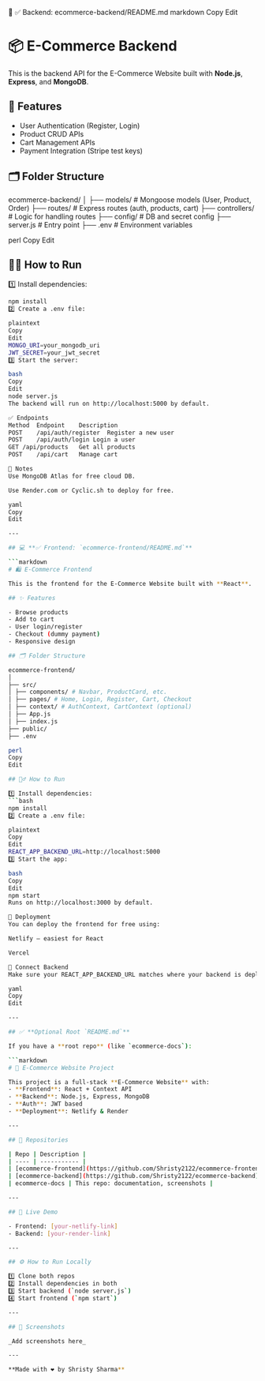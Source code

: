 📂 ✅ Backend: ecommerce-backend/README.md
markdown
Copy
Edit
# 📦 E-Commerce Backend

This is the backend API for the E-Commerce Website built with **Node.js**, **Express**, and **MongoDB**.

## 🚀 Features

- User Authentication (Register, Login)
- Product CRUD APIs
- Cart Management APIs
- Payment Integration (Stripe test keys)

## 🗂️ Folder Structure

ecommerce-backend/
│
├── models/ # Mongoose models (User, Product, Order)
├── routes/ # Express routes (auth, products, cart)
├── controllers/ # Logic for handling routes
├── config/ # DB and secret config
├── server.js # Entry point
├── .env # Environment variables

perl
Copy
Edit

## 🏃‍♂️ How to Run

1️⃣ Install dependencies:
```bash
npm install
2️⃣ Create a .env file:

plaintext
Copy
Edit
MONGO_URI=your_mongodb_uri
JWT_SECRET=your_jwt_secret
3️⃣ Start the server:

bash
Copy
Edit
node server.js
The backend will run on http://localhost:5000 by default.

✅ Endpoints
Method	Endpoint	Description
POST	/api/auth/register	Register a new user
POST	/api/auth/login	Login a user
GET	/api/products	Get all products
POST	/api/cart	Manage cart

📌 Notes
Use MongoDB Atlas for free cloud DB.

Use Render.com or Cyclic.sh to deploy for free.

yaml
Copy
Edit

---

## 💻 **✅ Frontend: `ecommerce-frontend/README.md`**

```markdown
# 🛍️ E-Commerce Frontend

This is the frontend for the E-Commerce Website built with **React**.

## ✨ Features

- Browse products
- Add to cart
- User login/register
- Checkout (dummy payment)
- Responsive design

## 🗂️ Folder Structure

ecommerce-frontend/
│
├── src/
│ ├── components/ # Navbar, ProductCard, etc.
│ ├── pages/ # Home, Login, Register, Cart, Checkout
│ ├── context/ # AuthContext, CartContext (optional)
│ ├── App.js
│ ├── index.js
├── public/
├── .env

perl
Copy
Edit

## 🏃‍♂️ How to Run

1️⃣ Install dependencies:
```bash
npm install
2️⃣ Create a .env file:

plaintext
Copy
Edit
REACT_APP_BACKEND_URL=http://localhost:5000
3️⃣ Start the app:

bash
Copy
Edit
npm start
Runs on http://localhost:3000 by default.

🚀 Deployment
You can deploy the frontend for free using:

Netlify — easiest for React

Vercel

🔗 Connect Backend
Make sure your REACT_APP_BACKEND_URL matches where your backend is deployed (e.g., Render link).

yaml
Copy
Edit

---

## ✅ **Optional Root `README.md`**

If you have a **root repo** (like `ecommerce-docs`):

```markdown
# 🛒 E-Commerce Website Project

This project is a full-stack **E-Commerce Website** with:
- **Frontend**: React + Context API
- **Backend**: Node.js, Express, MongoDB
- **Auth**: JWT based
- **Deployment**: Netlify & Render

---

## 📂 Repositories

| Repo | Description |
| ---- | ----------- |
| [ecommerce-frontend](https://github.com/Shristy2122/ecommerce-frontend) | React frontend |
| [ecommerce-backend](https://github.com/Shristy2122/ecommerce-backend) | Node.js backend |
| ecommerce-docs | This repo: documentation, screenshots |

---

## 🚀 Live Demo

- Frontend: [your-netlify-link]
- Backend: [your-render-link]

---

## ⚙️ How to Run Locally

1️⃣ Clone both repos  
2️⃣ Install dependencies in both  
3️⃣ Start backend (`node server.js`)  
4️⃣ Start frontend (`npm start`)

---

## 📸 Screenshots

_Add screenshots here_

---

**Made with ❤️ by Shristy Sharma**
